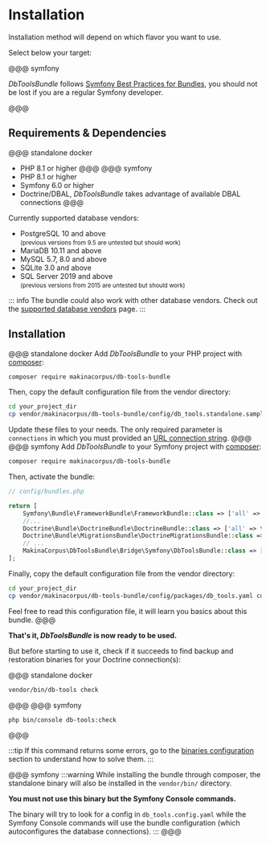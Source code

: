 # Installation

Installation method will depend on which flavor you want to use.

Select below your target:

<FlavorSwitcher />

@@@ symfony

*DbToolsBundle* follows [Symfony Best Practices for Bundles](https://symfony.com/doc/current/bundles/best_practices.html),
you should not be lost if you are a regular Symfony developer.

@@@

## Requirements & Dependencies

@@@ standalone docker
- PHP 8.1 or higher
@@@
@@@ symfony
- PHP 8.1 or higher
- Symfony 6.0 or higher
- Doctrine/DBAL, *DbToolsBundle* takes advantage of available DBAL connections
@@@

Currently supported database vendors:

- PostgreSQL 10 and above
  <br><small>(previous versions from 9.5 are untested but should work)</small>
- MariaDB 10.11 and above
- MySQL 5.7, 8.0 and above
- SQLite 3.0 and above
- SQL Server 2019 and above
  <br><small>(previous versions from 2015 are untested but should work)</small>

::: info
The bundle could also work with other database vendors.
Check out the [supported database vendors](../getting-started/database-vendors) page.
:::

## Installation

@@@ standalone docker
Add *DbToolsBundle* to your PHP project with [composer](https://getcomposer.org):

```sh
composer require makinacorpus/db-tools-bundle
```

Then, copy the default configuration file from the vendor directory:

```sh
cd your_project_dir
cp vendor/makinacorpus/db-tools-bundle/config/db_tools.standalone.sample.yaml db_tools.config.yaml
```

Update these files to your needs. The only required parameter is `connections` in which you
must provided an [URL connection string](../configuration/reference#connections).
@@@
@@@ symfony
Add *DbToolsBundle* to your Symfony project with [composer](https://getcomposer.org):

```sh
composer require makinacorpus/db-tools-bundle
```

Then, activate the bundle:

```php
// config/bundles.php

return [
    Symfony\Bundle\FrameworkBundle\FrameworkBundle::class => ['all' => true],
    //...
    Doctrine\Bundle\DoctrineBundle\DoctrineBundle::class => ['all' => true],
    Doctrine\Bundle\MigrationsBundle\DoctrineMigrationsBundle::class => ['all' => true],
    // ...
    MakinaCorpus\DbToolsBundle\Bridge\Symfony\DbToolsBundle::class => ['all' => true], // [!code ++]
];
```

Finally, copy the default configuration file from the vendor directory:

```sh
cd your_project_dir
cp vendor/makinacorpus/db-tools-bundle/config/packages/db_tools.yaml config/packages/
```

Feel free to read this configuration file, it will learn you basics about this bundle.
@@@

**That's it, *DbToolsBundle* is now ready to be used.**

But before starting to use it, check if it succeeds to find backup and
restoration binaries for your Doctrine connection(s):

@@@ standalone docker
```sh
vendor/bin/db-tools check
```
@@@
@@@ symfony
```sh
php bin/console db-tools:check
```
@@@

:::tip
If this command returns some errors, go to the [binaries configuration](../configuration/basics#binaries)
section to understand how to solve them.
:::

@@@ symfony
:::warning
While installing the bundle through composer, the standalone binary will also be installed in
the `vendor/bin/` directory.

**You must not use this binary but the Symfony Console commands.**

The binary will try to look for a config in `db_tools.config.yaml` while the Symfony Console commands
will use the bundle configuration (which autoconfigures the database connections).
:::
@@@
